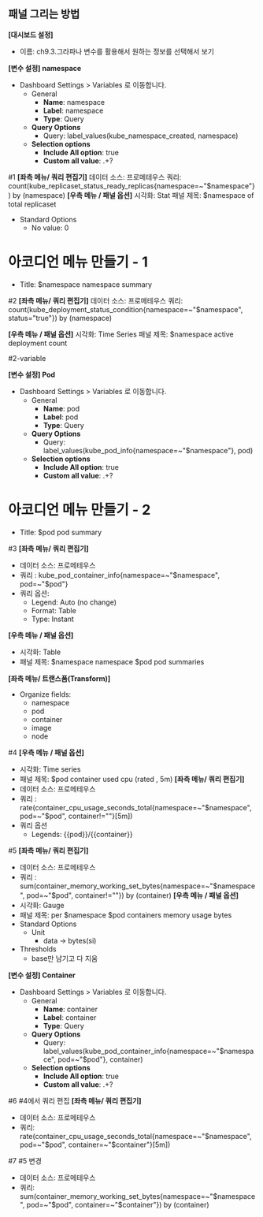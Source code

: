## 패널 그리는 방법

**[대시보드 설정]**
* 이름: ch9.3.그라파나 변수를 활용해서 원하는 정보를 선택해서 보기

**[변수 설정] namespace**
* Dashboard Settings > Variables 로 이동합니다.
  - General
    - **Name**: namespace
    - **Label**: namespace
    - **Type**: Query
  - **Query Options**
    - Query: label_values(kube_namespace_created, namespace)
  - **Selection options**
    - **Include All option**: true
    - **Custom all value**: .+?

#1
**[좌측 메뉴/ 쿼리 편집기]** 
데이터 소스: 프로메테우스
쿼리: count(kube_replicaset_status_ready_replicas{namespace=~"$namespace"}) by (namespace)
**[우측 메뉴 / 패널 옵션]**
시각화: Stat
패널 제목: $namespace of total replicaset 
* Standard Options
  - No value: 0

# 아코디언 메뉴 만들기 - 1 
- Title: $namespace namespace summary 

#2 
**[좌측 메뉴/ 쿼리 편집기]** 
데이터 소스: 프로메테우스
쿼리: count(kube_deployment_status_condition{namespace=~"$namespace", status="true"}) by (namespace)

**[우측 메뉴 / 패널 옵션]**
시각화: Time Series
패널 제목: $namespace active deployment count

#2-variable

**[변수 설정] Pod**
* Dashboard Settings > Variables 로 이동합니다.
  - General
    - **Name**: pod
    - **Label**: pod
    - **Type**: Query
  - **Query Options**
    - Query: label_values(kube_pod_info{namespace=~"$namespace"}, pod)
  - **Selection options**
    - **Include All option**: true
    - **Custom all value**: .+?

# 아코디언 메뉴 만들기 - 2
- Title: $pod pod summary

#3
**[좌측 메뉴/ 쿼리 편집기]**
* 데이터 소스: 프로메테우스
* 쿼리 : kube_pod_container_info{namespace=~"$namespace", pod=~"$pod"}
* 쿼리 옵션:
  - Legend: Auto (no change)
  - Format: Table
  - Type: Instant

**[우측 메뉴 / 패널 옵션]**
* 시각화: Table
* 패널 제목: $namespace namespace $pod pod summaries

**[좌측 메뉴/ 트랜스폼(Transform)]** 
* Organize fields:
  - namespace
  - pod
  - container
  - image
  - node

#4
**[우측 메뉴 / 패널 옵션]**
* 시각화: Time series
* 패널 제목: $pod container used cpu (rated , 5m)
**[좌측 메뉴/ 쿼리 편집기]**
* 데이터 소스: 프로메테우스
* 쿼리 : rate(container_cpu_usage_seconds_total{namespace=~"$namespace", pod=~"$pod", container!=""}[5m])
* 쿼리 옵션
  - Legends: {{pod}}/{{container}}

#5
**[좌측 메뉴/ 쿼리 편집기]** 
* 데이터 소스: 프로메테우스
* 쿼리 : sum(container_memory_working_set_bytes{namespace=~"$namespace", pod=~"$pod", container!=""}) by (container)
**[우측 메뉴 / 패널 옵션]**
* 시각화: Gauge
* 패널 제목: per $namespace $pod containers memory usage bytes
* Standard Options
  - Unit
    - data -> bytes(si)
* Thresholds
  - base만 남기고 다 지움

**[변수 설정] Container**
* Dashboard Settings > Variables 로 이동합니다.
  - General
    - **Name**: container
    - **Label**: container
    - **Type**: Query
  - **Query Options**
    - Query: label_values(kube_pod_container_info{namespace=~"$namespace", pod=~"$pod"}, container)
  - **Selection options**
    - **Include All option**: true
    - **Custom all value**: .+?

#6 #4에서 쿼리 편집
**[좌측 메뉴/ 쿼리 편집기]** 
* 데이터 소스: 프로메테우스
* 쿼리: rate(container_cpu_usage_seconds_total{namespace=~"$namespace", pod=~"$pod", container=~"$container"}[5m])

#7 #5 변경
* 데이터 소스: 프로메테우스
* 쿼리:  sum(container_memory_working_set_bytes{namespace=~"$namespace", pod=~"$pod", container=~"$container"}) by (container)

